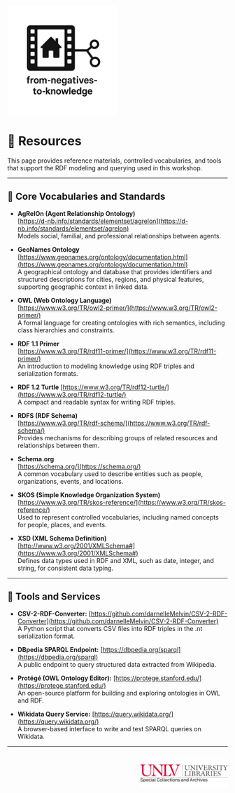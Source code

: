 <link rel="stylesheet" href="style.css">

<p align="left">
  <a href="https://darnellemelvin.github.io/from-negatives-to-knowledge">
    <img src="assets/images/negative2nodeInverse_logo.png" alt="Home" style="height: 250px;">
  </a>
</p>

# 🔗 Resources

This page provides reference materials, controlled vocabularies, and tools that support the RDF modeling and querying used in this workshop.

---

## 🔖 Core Vocabularies and Standards


- **AgRelOn (Agent Relationship Ontology)**  
  [https://d-nb.info/standards/elementset/agrelon](https://d-nb.info/standards/elementset/agrelon)  
  Models social, familial, and professional relationships between agents.

- **GeoNames Ontology**  
  [https://www.geonames.org/ontology/documentation.html](https://www.geonames.org/ontology/documentation.html)  
  A geographical ontology and database that provides identifiers and structured descriptions for cities, regions, and physical features, supporting geographic context in linked data.

- **OWL (Web Ontology Language)**  
  [https://www.w3.org/TR/owl2-primer/](https://www.w3.org/TR/owl2-primer/)  
  A formal language for creating ontologies with rich semantics, including class hierarchies and constraints.

- **RDF 1.1 Primer**  
  [https://www.w3.org/TR/rdf11-primer/](https://www.w3.org/TR/rdf11-primer/)  
  An introduction to modeling knowledge using RDF triples and serialization formats.

- **RDF 1.2 Turtle**
  [https://www.w3.org/TR/rdf12-turtle/](https://www.w3.org/TR/rdf12-turtle/)  
  A compact and readable syntax for writing RDF triples.
  
- **RDFS (RDF Schema)**  
  [https://www.w3.org/TR/rdf-schema/](https://www.w3.org/TR/rdf-schema/)  
  Provides mechanisms for describing groups of related resources and relationships between them.

- **Schema.org**  
  [https://schema.org/](https://schema.org/)  
  A common vocabulary used to describe entities such as people, organizations, events, and locations.

- **SKOS (Simple Knowledge Organization System)**  
  [https://www.w3.org/TR/skos-reference/](https://www.w3.org/TR/skos-reference/)  
  Used to represent controlled vocabularies, including named concepts for people, places, and events.
  
- **XSD (XML Schema Definition)**  
  [http://www.w3.org/2001/XMLSchema#](https://www.w3.org/2001/XMLSchema#)  
  Defines data types used in RDF and XML, such as date, integer, and string, for consistent data typing.

---

## 🧰 Tools and Services

- **CSV-2-RDF-Converter:**
  [https://github.com/darnelleMelvin/CSV-2-RDF-Converter](https://github.com/darnelleMelvin/CSV-2-RDF-Converter)  
  A Python script that converts CSV files into RDF triples in the .nt serialization format.
  
- **DBpedia SPARQL Endpoint:**
  [https://dbpedia.org/sparql](https://dbpedia.org/sparql)  
  A public endpoint to query structured data extracted from Wikipedia.
  
- **Protégé (OWL Ontology Editor):**
  [https://protege.stanford.edu/](https://protege.stanford.edu/)  
  An open-source platform for building and exploring ontologies in OWL and RDF.
  
- **Wikidata Query Service:**
  [https://query.wikidata.org/](https://query.wikidata.org/)  
  A browser-based interface to write and test SPARQL queries on Wikidata.

---

<p style="text-align: right; margin-top: 2em;">
  <a href="https://special.library.unlv.edu/">
  <img src="assets/images/unlv_sca_logo.png" alt="UNLV Special Collections & Archives Logo" style="max-width: 200px;">
  </a>
</p>

